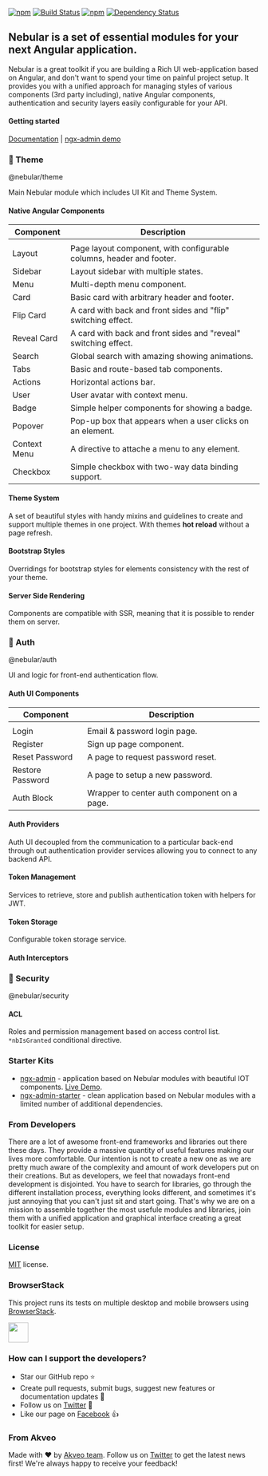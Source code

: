 [![npm](https://img.shields.io/npm/l/@nebular/theme.svg)]()
[![Build Status](https://travis-ci.org/akveo/nebular.svg?branch=master)](https://travis-ci.org/akveo/nebular)
[![npm](https://img.shields.io/npm/dt/@nebular/theme.svg)](https://www.npmjs.com/package/@nebular/theme)
[![Dependency Status](https://david-dm.org/akveo/ngx-admin/status.svg)](https://david-dm.org/akveo/ng2-admin)

## Nebular is a set of essential modules for your next Angular application.

Nebular is a great toolkit if you are building a Rich UI web-application based on Angular, and don't want to spend your time on painful project setup. 
It provides you with a unified approach for managing styles of various components (3rd party including), native Angular components, authentication and security layers easily configurable for your API.

#### Getting started
[Documentation](https://akveo.github.io/nebular/?utm_source=github&utm_medium=nebular_readme#/docs/getting-started/what-is-nebular) | [ngx-admin demo](http://github.com/akveo/ngx-admin)

### :art: Theme
@nebular/theme

Main Nebular module which includes UI Kit and Theme System.

#### Native Angular Components

| Component    | Description                                                          |
|--------------|----------------------------------------------------------------------|
|              |                                                                      |
| Layout       | Page layout component, with configurable columns, header and footer. |
| Sidebar      | Layout sidebar with multiple states.                                 |
| Menu         | Multi-depth menu component.                                          |
| Card         | Basic card with arbitrary header and footer.                         |
| Flip Card    | A card with back and front sides and "flip" switching effect.        |
| Reveal Card  | A card with back and front sides and "reveal" switching effect.      |
| Search       | Global search with amazing showing animations.                       |
| Tabs         | Basic and route-based tab components.                                |
| Actions      | Horizontal actions bar.                                              |
| User         | User avatar with context menu.                                       |
| Badge        | Simple helper components for showing a badge.                        |
| Popover      | Pop-up box that appears when a user clicks on an element.            |
| Context Menu | A directive to attache a menu to any element.                        |
| Checkbox     | Simple checkbox with two-way data binding support.                   |

#### Theme System
A set of beautiful styles with handy mixins and guidelines to create and support multiple themes in one project. With themes **hot reload** without a page refresh.

#### Bootstrap Styles
Overridings for bootstrap styles for elements consistency with the rest of your theme.

#### Server Side Rendering 
Components are compatible with SSR, meaning that it is possible to render them on server.


### :closed_lock_with_key: Auth
@nebular/auth

UI and logic for front-end authentication flow.

#### Auth UI Components

| Component        | Description                                                     |
|------------------|-----------------------------------------------------------------|
|                  |                                                                 |
| Login            | Email & password login page.                                    |
| Register         | Sign up page component.                                         |
| Reset Password   | A page to request password reset.                               |
| Restore Password | A page to setup a new password.                                 |
| Auth Block       | Wrapper to center auth component on a page.                     |

#### Auth Providers

Auth UI decoupled from the communication to a particular back-end through out authentication provider services allowing you to connect to any backend API.

#### Token Management

Services to retrieve, store and publish authentication token with helpers for JWT.

#### Token Storage

Configurable token storage service.

#### Auth Interceptors

### :cop: Security
@nebular/security

#### ACL

Roles and permission management based on access control list. `*nbIsGranted` conditional directive.


### Starter Kits

- [ngx-admin](http://github.com/akveo/ngx-admin) - application based on Nebular modules with beautiful IOT components. [Live Demo](http://akveo.com/ngx-admin?utm_source=github&utm_medium=nebular_readme).
- [ngx-admin-starter](https://github.com/akveo/ngx-admin/tree/starter-kit) - clean application based on Nebular modules with a limited number of additional dependencies.


### From Developers
There are a lot of awesome front-end frameworks and libraries out there these days. They provide a massive quantity of useful features making our lives more comfortable. Our intention is not to create a new one as we are pretty much aware of the complexity and amount of work developers put on their creations. But as developers, we feel that nowadays front-end development is disjointed. You have to search for libraries, go through the different installation process, everything looks different, and sometimes it's just annoying that you can't just sit and start going. That's why we are on a mission to assemble together the most usefule modules and libraries, join them with a unified application and graphical interface creating a great toolkit for easier setup.

### License
[MIT](LICENSE.txt) license.

### BrowserStack
This project runs its tests on multiple desktop and mobile browsers using [BrowserStack](http://www.browserstack.com).

<img src="https://cloud.githubusercontent.com/assets/131406/22254249/534d889e-e254-11e6-8427-a759fb23b7bd.png" height="40" />

### How can I support the developers?
- Star our GitHub repo :star:
- Create pull requests, submit bugs, suggest new features or documentation updates :wrench:
- Follow us on [Twitter](https://twitter.com/akveo_inc) :feet:
- Like our page on [Facebook](https://www.facebook.com/akveo/) :thumbsup:

### From Akveo
Made with :heart: by [Akveo team](http://akveo.com?utm_source=github&utm_medium=nebular_readme). Follow us on [Twitter](https://twitter.com/akveo_inc) to get the latest news first!
We're always happy to receive your feedback!
